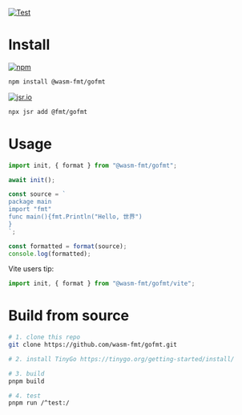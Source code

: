 [![Test](https://github.com/wasm-fmt/gofmt/actions/workflows/test.yml/badge.svg)](https://github.com/wasm-fmt/gofmt/actions/workflows/test.yml)

# Install

[![npm](https://img.shields.io/npm/v/@wasm-fmt/gofmt?color=00ADD8)](https://www.npmjs.com/package/@wasm-fmt/gofmt)

```bash
npm install @wasm-fmt/gofmt
```

[![jsr.io](https://jsr.io/badges/@fmt/gofmt?color=00ADD8)](https://jsr.io/@fmt/gofmt)

```bash
npx jsr add @fmt/gofmt
```

# Usage

```JavaScript
import init, { format } from "@wasm-fmt/gofmt";

await init();

const source = `
package main
import "fmt"
func main(){fmt.Println("Hello, 世界")
}
`;

const formatted = format(source);
console.log(formatted);
```

Vite users tip:

```JavaScript
import init, { format } from "@wasm-fmt/gofmt/vite";
```

# Build from source

```bash
# 1. clone this repo
git clone https://github.com/wasm-fmt/gofmt.git

# 2. install TinyGo https://tinygo.org/getting-started/install/

# 3. build
pnpm build

# 4. test
pnpm run /^test:/
```
